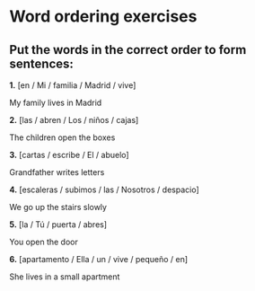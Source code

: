 # Word ordering exercises

## Put the words in the correct order to form sentences:

**1.** [en / Mi / familia / Madrid / vive]

   My family lives in Madrid

   <div class="answer-line-long"></div>

**2.** [las / abren / Los / niños / cajas]

   The children open the boxes

   <div class="answer-line-long"></div>

**3.** [cartas / escribe / El / abuelo]

   Grandfather writes letters

   <div class="answer-line-long"></div>

**4.** [escaleras / subimos / las / Nosotros / despacio]

   We go up the stairs slowly

   <div class="answer-line-long"></div>

**5.** [la / Tú / puerta / abres]

   You open the door

   <div class="answer-line-long"></div>

**6.** [apartamento / Ella / un / vive / pequeño / en]

   She lives in a small apartment

   <div class="answer-line-long"></div>